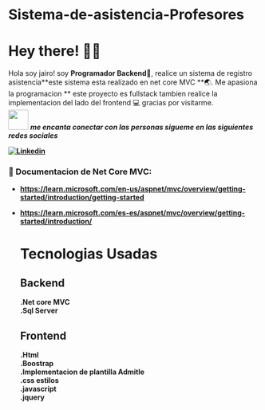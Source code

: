 # Sistema-de-asistencia-Profesores
# Hey there! :wave::smiley:

<!--Introduction -->
Hola soy jairo! soy **Programador Backend**:iphone:, realice un sistema de registro asistencia**este sistema esta realizado  en net core MVC **:earth_asia:. Me apasiona la programacion  ** este proyecto es fullstack tambien realice la implementacion del lado del frontend :computer: gracias por visitarme.
<br>
<img src="https://media.giphy.com/media/LnQjpWaON8nhr21vNW/giphy.gif" width="40"> <em><b>me encanta conectar con las personas sigueme en las siguientes redes sociales</em>

<!-- Your badges -->
[![Linkedin](https://img.shields.io/badge/-JairoAyllon-blue?style=flat&logo=Linkedin&logoColor=white)](https://www.linkedin.com/in/jairo-andre-ayllon-cardenas-9bb46b202/)
<!-- Profile View Count -->
 
<!-- Working GIF -->
<!--<img src="https://github.com/JoykishanSharma/JoykishanSharma/blob/master/dev_object.png" alt="dev_object" align="right" width="500" height="250" />-->

### 💼  Documentacion de Net Core MVC: 
* https://learn.microsoft.com/en-us/aspnet/mvc/overview/getting-started/introduction/getting-started
* https://learn.microsoft.com/es-es/aspnet/mvc/overview/getting-started/introduction/
  
  <h1>Tecnologias Usadas</h1>
  
  <h2>Backend</h2>
  .Net core MVC</br>
  .Sql Server</br>
  
  <h2>Frontend</h2>
  .Html</br>
  .Boostrap</br>
  .Implementacion de plantilla Admitle</br>
  .css estilos</br>
  .javascript</br>
  .jquery</br>
  
  
  
  

